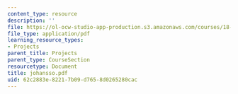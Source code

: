 ```yaml
---
content_type: resource
description: ''
file: https://ol-ocw-studio-app-production.s3.amazonaws.com/courses/18-996-random-matrix-theory-and-its-applications-spring-2004/62c2883e82217b09d7658d0265280cac_johansso.pdf
file_type: application/pdf
learning_resource_types:
- Projects
parent_title: Projects
parent_type: CourseSection
resourcetype: Document
title: johansso.pdf
uid: 62c2883e-8221-7b09-d765-8d0265280cac
---
```


